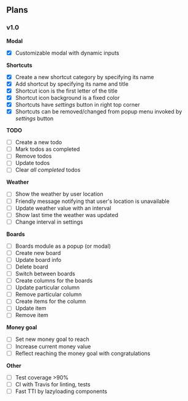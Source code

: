 ## Plans

### v1.0

**Modal**

- [x] Customizable modal with dynamic inputs

**Shortcuts**

- [x] Create a new shortcut category by specifying its name
- [x] Add shortcut by specifying its name and title
- [x] Shortcut icon is the first letter of the title
- [x] Shortcut icon background is a fixed color
- [x] Shortcuts have _settings_ button in right top corner
- [x] Shortcuts can be removed/changed from popup menu invoked by _settings_ button

**TODO**

- [ ] Create a new todo
- [ ] Mark todos as completed
- [ ] Remove todos
- [ ] Update todos
- [ ] Clear _all completed_ todos

**Weather**

- [ ] Show the weather by user location
- [ ] Friendly message notifying that user's location is unavailable
- [ ] Update weather value with an interval
- [ ] Show last time the weather was updated
- [ ] Change interval in settings

**Boards**

- [ ] Boards module as a popup (or modal)
- [ ] Create new board
- [ ] Update board info
- [ ] Delete board
- [ ] Switch between boards
- [ ] Create columns for the boards
- [ ] Update particular column
- [ ] Remove particular column
- [ ] Create items for the column
- [ ] Update item
- [ ] Remove item

**Money goal**

- [ ] Set new money goal to reach
- [ ] Increase current money value
- [ ] Reflect reaching the money goal with congratulations

**Other**

- [ ] Test coverage >90%
- [ ] CI with Travis for linting, tests
- [ ] Fast TTI by lazyloading components
